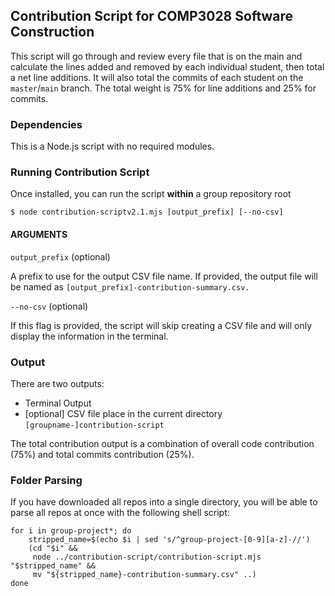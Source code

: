 ## Contribution Script for COMP3028 Software Construction

This script will go through and review every file that is on the main and
calculate the lines added and removed by each individual student, then 
total a net line additions. It will also total the commits of each student
on the `master`/`main` branch. The total weight is 75% for line additions
and 25% for commits. 

### Dependencies

This is a Node.js script with no required modules. 

### Running Contribution Script

Once installed, you can run the script **within** a group repository root

```shell
$ node contribution-scriptv2.1.mjs [output_prefix] [--no-csv]
```

#### ARGUMENTS

`output_prefix` (optional)

A prefix to use for the output CSV file name. If provided, the output file will be named as `[output_prefix]-contribution-summary.csv.`

`--no-csv` (optional)

If this flag is provided, the script will skip creating a CSV file and will only display the information in the terminal.

### Output
There are two outputs:

- Terminal Output
- [optional] CSV file place in the current directory `[groupname-]contribution-script`

The total contribution output is a combination of overall code contribution (75%) and
total commits contribution (25%). 

### Folder Parsing

If you have downloaded all repos into a single directory, you will be able to parse all
repos at once with the following shell script:

```shell
for i in group-project*; do 
    stripped_name=$(echo $i | sed 's/^group-project-[0-9][a-z]-//')
    (cd "$i" && 
     node ../contribution-script/contribution-script.mjs "$stripped_name" && 
     mv "${stripped_name}-contribution-summary.csv" ..)
done
```

